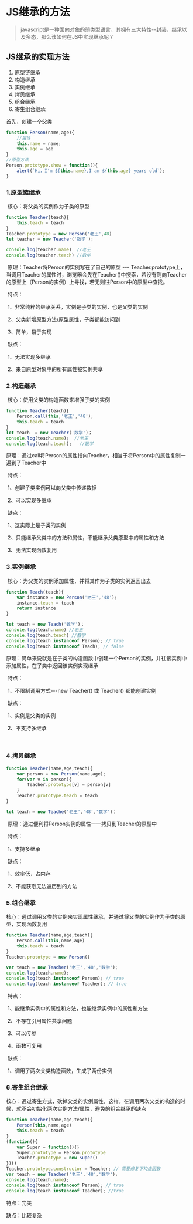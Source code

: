 # JS继承的方法

> javascript是一种面向对象的弱类型语言，其拥有三大特性--封装，继承以及多态，那么该如何在JS中实现继承呢？



## JS继承的实现方法

1. 原型链继承
2. 构造继承
3. 实例继承
4. 拷贝继承
5. 组合继承
6. 寄生组合继承



首先，创建一个父类

```javascript
function Person(name,age){
    //属性
	this.name = name;
    this.age = age
}
//原型方法
Person.prototype.show = function(){
    alert(`Hi，I'm ${this.name},I am ${this.age} years old`);
}
```



### 1.原型链继承

​	核心：将父类的实例作为子类的原型

```javascript
function Teacher(teach){
	this.teach = teach
}
Teacher.prototype = new Person('老王',48)
let teacher = new Teacher('数学');

console.log(teacher.name)  //老王
console.log(teacher.teach) //数学
```

​	原理：Teacher将Person的实例写在了自己的原型 --- Teacher.prototype上，当调用Teacher的属性时，浏览器会先在Teacher()中搜索，若没有则向Teacher的原型上（Person的实例）上寻找，若无则往Person中的原型中查找。

​	特点：

​		1、非常纯粹的继承关系，实例是子类的实例，也是父类的实例

​		2、父类新增原型方法/原型属性，子类都能访问到

​		3、简单，易于实现

​	 缺点：

​		1、无法实现多继承

​		2、来自原型对象中的所有属性被实例共享



### 2.构造继承

​	核心：使用父类的构造函数来增强子类的实例

```javascript
function Teacher(teach){
    Person.call(this,'老王','48');
    this.teach = teach
}
let teach  = new Teacher('数学')；
console.log(teach.name);  //老王
console.log(teach.teach);	//数学

```

​	原理：通过call将Person的属性指向Teacher，相当于将Person中的属性复制一遍到了Teacher中

​	特点：

​		1、创建子类实例可以向父类中传递数据

​		2、可以实现多继承

​	缺点：

​		1、这实际上是子类的实例

​		2、只能继承父类中的方法和属性，不能继承父类原型中的属性和方法

​		3、无法实现函数复用



### 3.实例继承

​	核心：为父类的实例添加属性，并将其作为子类的实例返回出去

```javascript
function Teach(teach){
    var instance = new Person('老王','48');
    instance.teach = teach
    return instance
}

let teach = new Teach('数学')；
console.log(teach.name) //老王
console.log(teach.teach) //数学
console.log(teach instanceof Person); // true
console.log(teach instanceof Teach); // false
```

​	原理：简单来说就是在子类的构造函数中创建一个Person的实例，并往该实例中添加属性，在子类中返回该实例实现继承

​	特点：

​		1、不限制调用方式---new Teacher()  或 Teacher() 都能创建实例

​	缺点：

​		1、实例是父类的实例

​		2、不支持多继承

​	

### 4.拷贝继承

```javascript
function Teacher(name,age,teach){
    var person = new Person(name,age);
    for(var v in person){
        Teacher.prototype[v] = person[v]
    }
    Teacher.prototype.teach = teach
}

let teach = new Teache('老王','48','数学')；

```

​	原理：通过便利将Person实例的属性一一拷贝到Teacher的原型中

​	特点：

​		1、支持多继承

​	缺点：

​		1、效率低，占内存

​		2、不能获取无法遍历到的方法



### 5.组合继承

核心：通过调用父类的实例来实现属性继承，并通过将父类的实例作为子类的原型，实现函数复用

```javascript
function Teacher(name,age,teach){
    Person.call(this,name,age)
    this.teach = teach
}
Teacher.prototype = new Person()

var teach = new Teacher('老王','48','数学');
console.log(teach.name);
console.log(teach instanceof Person); // true
console.log(teach instanceof Teacher); // true
```

​	特点：

​		1、能继承实例中的属性和方法，也能继承实例中的属性和方法

​		2、不存在引用属性共享问题

​		3、可以传参

​		4、函数可复用

​	缺点：

​		1、调用了两次父类构造函数，生成了两份实例



### 6.寄生组合继承

​	核心：通过寄生方式，砍掉父类的实例属性，这样，在调用两次父类的构造的时候，就不会初始化两次实例方法/属性，避免的组合继承的缺点

```javascript
function Teacher(name,age,teach){
    Person(this,name,age)
    this.teach = teach
}
(function(){
    var Super = function(){}
    Super.prototype = Person.prototype
    Teacher.prototype = new Super()
})()
Teacher.prototype.constructor = Teacher; // 需要修复下构造函数
var teach = new Teacher('老王','48','数学');
console.log(teach.name);
console.log(teach instanceof Person); // true
console.log(teach instanceof Teacher); //true
```

特点：完美

缺点：比较复杂
